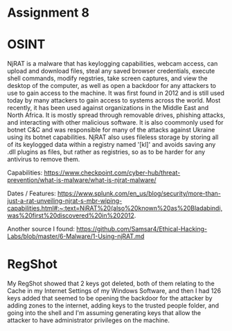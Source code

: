 # Assignment 8

# OSINT
NjRAT is a malware that has keylogging capabilities, webcam access, can upload and download files, steal any saved browser credentials, execute shell commands, modify regstries, take screen captures, and view the desktop of the computer, as well as open a backdoor for any attackers to use to gain access to the machine. 
It was first found in 2012 and is still used today by many attackers to gain access to systems across the world. Most recently, it has been used against organizations in the Middle East and North Africa. 
It is mostly spread through removable drives, phishing attacks, and interacting with other malicious software. 
It is also coommonly used for botnet C&C and was responsible for many of the attacks against Ukraine using its botnet capabilities. 
NjRAT also uses fileless storage by storing all of its keylogged data within a registry named '[kl]' and avoids saving any .dll plugins as files, but rather as registries, so as to be harder for any antivirus to remove them.

Capabilities: https://www.checkpoint.com/cyber-hub/threat-prevention/what-is-malware/what-is-njrat-malware/

Dates / Features: https://www.splunk.com/en_us/blog/security/more-than-just-a-rat-unveiling-njrat-s-mbr-wiping-capabilities.html#:~:text=NjRAT%20(also%20known%20as%20Bladabindi,was%20first%20discovered%20in%202012.

Another source I found: https://github.com/Samsar4/Ethical-Hacking-Labs/blob/master/6-Malware/1-Using-njRAT.md

# RegShot
My RegShot showed that 2 keys got deleted, both of them relating to the Cache in my Internet Settings of my Windows Software, and then I had 126 keys added that seemed to be opening the backdoor for the attacker by adding zones to the internet, adding keys to the trusted people folder, and going into the shell and I'm assuming generating keys that allow the attacker to have administrator privileges on the machine.
